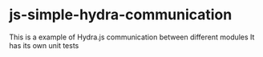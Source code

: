 js-simple-hydra-communication
=============================

This is a example of Hydra.js communication between different modules
It has its own unit tests

